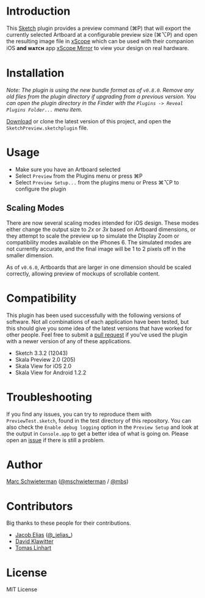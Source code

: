 # Introduction

This [Sketch](http://bohemiancoding.com/sketch) plugin provides a preview
command (⌘P) that will export the currently selected Artboard at a configurable
preview size (⌘⌥P) and open the resulting image file in [xScope](http://xscopeapp.com) which can be used with their companion iOS **and ᴡᴀᴛᴄʜ** app [xScope Mirror](https://itunes.apple.com/de/app/xscope-mirror/id488819289?l=en&mt=8) to view your design on real hardware.

# Installation

*Note: The plugin is using the new bundle format as of `v0.8.0`. Remove any old
files from the plugin directory if upgrading from a previous version. You can
open the plugin directory in the Finder with the `Plugins -> Reveal Plugins
Folder...` menu item.*

[Download](https://github.com/florianbuerger/sketch-preview/archive/master.zip) or
clone the latest version of this project, and open the
`SketchPreview.sketchplugin` file.

# Usage

* Make sure you have an Artboard selected
* Select `Preview` from the Plugins menu or press ⌘P
* Select `Preview Setup...` from the plugins menu or Press ⌘⌥P to configure the
  plugin

## Scaling Modes

There are now several scaling modes intended for iOS design. These modes either
change the output size to *2x* or *3x* based on Artboard dimensions, or they
attempt to scale the preview up to simulate the Display Zoom or compatibility
modes available on the iPhones 6. The simulated modes are not currently
accurate, and the final image will be 1 to 2 pixels off in the smaller
dimension.

As of `v0.6.0`, Artboards that are larger in one dimension should be scaled
correctly, allowing preview of mockups of scrollable content.

# Compatibility

This plugin has been used successfully with the following versions of software.
Not all combinations of each application have been tested, but this should give
you some idea of the latest versions that have worked for other people. Feel
free to submit a [pull request](https://github.com/marcisme/sketch-preview/compare/)
if you've used the plugin with a newer version of any of these applications.

* Sketch 3.3.2 (12043)
* Skala Preview 2.0 (205)
* Skala View for iOS 2.0
* Skala View for Android 1.2.2

# Troubleshooting

If you find any issues, you can try to reproduce them with `PreviewTest.sketch`,
found in the test directory of this repository. You can also check the `Enable
debug logging` option in the `Preview Setup` and look at the output in
`Console.app` to get a better idea of what is going on. Please open an
[issue](https://github.com/marcisme/sketch-preview/issues/new) if there is still
a problem.

# Author

[Marc Schwieterman](https://github.com/marcisme) ([@mschwieterman](https://twitter.com/mschwieterman) / [@mbs](https://app.net/mbs))

# Contributors

Big thanks to these people for their contributions.

* [Jacob Elias](https://github.com/jelias) ([@\_jelias\_](https://twitter.com/_jelias_))
* [David Klawitter](https://github.com/davidklaw)
* [Tomas Linhart](https://github.com/TomasLinhart)

# License

MIT License

